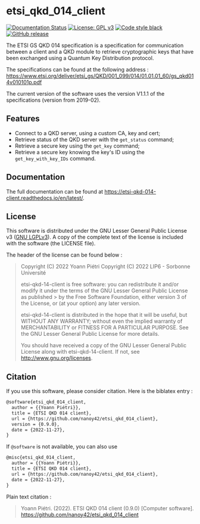 # etsi_qkd_014_client

[![Documentation Status](https://readthedocs.org/projects/dinomail/badge/?version=latest)](https://dinomail.readthedocs.io/en/latest/?badge=latest)
[![License: GPL v3](https://img.shields.io/badge/License-LGPLv3-blue.svg)](https://www.gnu.org/licenses/lgpl-3.0)
[![Code style black](https://img.shields.io/badge/code%20style-black-000000.svg)]("https://github.com/psf/black)
[![GitHub release](https://img.shields.io/github/release/nanoy42/etsi-qkd-014-client.svg)](https://github.com/nanoy42/etsi-qkd-014-client/releases/)

The ETSI GS QKD 014 specification is a specification for communication between a client and a QKD module to retrieve cryptographic keys that have been exchanged using a Quantum Key Distribution protocol.

The specifications can be found at the following address : <https://www.etsi.org/deliver/etsi_gs/QKD/001_099/014/01.01.01_60/gs_qkd014v010101p.pdf>

The current version of the software uses the version V1.1.1 of the specifications (version from 2019-02).

## Features

* Connect to a QKD server, using a custom CA, key and cert;
* Retrieve status of the QKD server with the `get_status` command;
* Retrieve a secure key using the `get_key` command;
* Retrieve a secure key knowing the key's ID using the `get_key_with_key_IDs` command.
## Documentation

The full documentation can be found at https://etsi-qkd-014-client.readthedocs.io/en/latest/.

## License

This software is distributed under the GNU Lesser General Public License v3 ([GNU LGPLv3](https://www.gnu.org/licenses/lgpl-3.0.en.html)). A copy of the complete text of the license is included with the software (the LICENSE file).

The header of the license can be found below :

> Copyright (C) 2022 Yoann Piétri
> Copyright (C) 2022 LIP6 - Sorbonne Université
>
> etsi-qkd-14-client is free software: you can redistribute it and/or modify
> it under the terms of the GNU Lesser General Public License as published > by
> the Free Software Foundation, either version 3 of the License, or
> (at your option) any later version.
>
> etsi-qkd-14-client is distributed in the hope that it will be useful,
> but WITHOUT ANY WARRANTY; without even the implied warranty of
> MERCHANTABILITY or FITNESS FOR A PARTICULAR PURPOSE.  See the
> GNU Lesser General Public License for more details.
>
> You should have received a copy of the GNU Lesser General Public License
> along with etsi-qkd-14-client. If not, see <http://www.gnu.org/licenses>.

## Citation

If you use this software, please consider citation. Here is the biblatex entry :

```latex
@software{etsi_qkd_014_client,
  author = {{Yoann Piétri}},
  title = {ETSI QKD 014 client},
  url = {https://github.com/nanoy42/etsi_qkd_014_client},
  version = {0.9.0},
  date = {2022-11-27},
}
```

If `@software` is not available, you can also use

```latex
@misc{etsi_qkd_014_client,
  author = {{Yoann Piétri}},
  title = {ETSI QKD 014 client},
  url = {https://github.com/nanoy42/etsi_qkd_014_client},
  date = {2022-11-27},
}
```

Plain text citation :

> Yoann Piétri. (2022). ETSI QKD 014 client (0.9.0) [Computer software]. <https://github.com/nanoy42/etsi_qkd_014_client>
